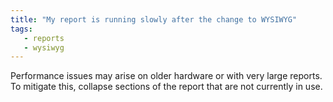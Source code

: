 ```yaml
---
title: "My report is running slowly after the change to WYSIWYG"
tags:
   - reports
   - wysiwyg
---
```


Performance issues may arise on older hardware or with very large reports. To mitigate this, collapse sections of the report that are not currently in use.

